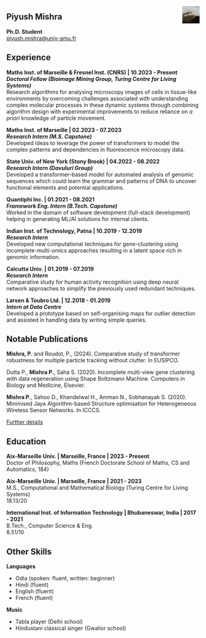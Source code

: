 <link rel="stylesheet" href="styles.css">

[<img align="right" width="45" height="45" src="logo.jpeg">](https://piyushmishra12.github.io/)
## **Piyush Mishra**
**Ph.D. Student**<br>
piyush.mishra@univ-amu.fr

## **Experience**
**Maths Inst. of Marseille & Fresnel Inst. (CNRS) | 10.2023 - Present**<br>
***Doctoral Fellow (Bioimage Mining Group, Turing Centre for Living Systems)***<br>
Research algorithms for analysing microscopy images of cells in tissue-like environments by overcoming challenges associated with understanding complex molecular processes in these dynamic systems through combining algorithm design with experimental improvements to reduce reliance on *a priori* knowledge of particle movement.

**Maths Inst. of Marseille | 02.2023 - 07.2023**<br>
***Research Intern (M.S. Capstone)***<br>
Developed ideas to leverage the power of transformers to model the complex patterns and dependencies in fluorescence microscopy data.

**State Univ. of New York (Stony Brook) | 04.2022 - 08.2022**<br>
***Research Intern (Davuluri Group)***<br>
Developed a transformer-based model for automated analysis of genomic sequences which could learn the grammar and patterns of DNA to uncover functional elements and potential applications.

**Quantiphi Inc. | 01.2021 - 08.2021**<br>
***Framework Eng. Intern (B.Tech. Capstone)***<br>
Worked in the domain of software development (full-stack development) helping in generating ML/AI solutions for internal clients.

**Indian Inst. of Technology, Patna | 10.2019 - 12.2019**<br>
***Research Intern***<br>
Developed new computational techniques for gene-clustering using incomplete-multi-omics approaches resulting in a latent space rich in genomic information.

**Calcutta Univ. | 01.2019 - 07.2019**<br>
***Research Intern***<br>
Comparative study for human activity recognition using deep neural network approaches to simplify the previously used redundant techniques.

**Larsen & Toubro Ltd. | 12.2018 - 01.2019**<br>
***Intern at Data Centre***<br>
Developed a prototype based on self-organising maps for outlier detection and assisted in handling data by writing simple queries.

## **Notable Publications**
**Mishra, P.** and Roudot, P., (2024). Comparative study of transformer robustness for multiple particle tracking without clutter. In EUSIPCO.

Dutta P., **Mishra P.**, Saha S. (2020). Incomplete multi-view gene clustering with data regeneration using Shape Boltzmann Machine. Computers in Biology and Medicine, Elsevier.

**Mishra P.**, Sahoo D., Khandelwal H., Amman N., Sobhanayak S. (2020). Minimised Jaya Algorithm-based Structure optimisation for Heterogeneous Wireless Sensor Networks. In ICCCS.

[Further details](https://piyushmishra12.github.io/publications/)

## **Education**
**Aix-Marseille Univ. | Marseille, France | 2023 - Present**<br>
Doctor of Philosophy, Maths (French Doctorate School of Maths, CS and Automatics, 184)

**Aix-Marseille Univ. | Marseille, France | 2021 - 2023**<br>
M.S., Computational and Mathematical Biology (Turing Centre for Living Systems)<br>
18.13/20

**International Inst. of Information Technology | Bhubaneswar, India | 2017 - 2021**<br>
B.Tech., Computer Science & Eng.<br>
8.51/10

## **Other Skills**
**Languages**<br>
* Odia (spoken: fluent, written: beginner)<br>
* Hindi (fluent)<br>
* English (fluent)<br>
* French (fluent)<br>

**Music**<br>
* Tabla player (Delhi school)
* Hindustani classical singer (Gwalior school)
